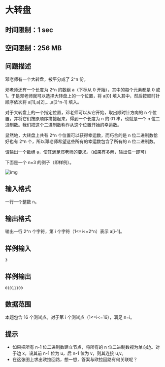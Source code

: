 # 大转盘

## 时间限制：1 sec
## 空间限制：256 MB

## 问题描述
邓老师有一个大转盘，被平分成了 2^n 份。

邓老师还有一个长度为 2^n 的数组 a（下标从 0 开始），其中的每个元素都是 0 或 1。于是邓老师就可以选择大转盘上的一个位置，将 a[0] 填入其中，然后按顺时针顺序依次将 a[1],a[2],…,a[2^n-1] 填入。

对于大转盘上的一个指定位置，邓老师可以从它开始，取出顺时针方向的 n 个位置，并将它们按原顺序拼接起来，得到一个长度为 n 的 01 串，也就是一个 n 位二进制数。我们把这个二进制数称作从这个位置开始的幸运数。

显然地，大转盘上共有 2^n 个位置可以获得幸运数，而巧合的是 n 位二进制数恰好也有 2^n 个，所以邓老师希望这些所有的幸运数包含了所有的 n 位二进制数。

请输出一个数组 a，使其满足邓老师的要求。（如果有多解，输出任一即可）

下面是一个 n=3 的例子（即样例）。

![img](https://dsa.cs.tsinghua.edu.cn/oj/attachment/2dc2/2dc2002caca14c4439c08808cc5967bdd43e4203.png)

## 输入格式
一行一个整数 n。

## 输出格式
输出一行 2^n 个字符，第 i 个字符（1<=i<=2^n）表示 a[i-1]。

## 样例输入
```
3
```

## 样例输出
```
01011100
```
## 数据范围

本题包含 16 个测试点。对于第 i 个测试点（1<=i<=16），满足 n=i。

## 提示
- 如果把所有 n-1 位二进制数建立节点，将所有的 n 位二进制数视为单向边。对于边 x，设其前 n-1 位为 u，后 n-1 位为 v，则其连接 u,v。
- 在这张图上求出欧拉回路，想一想，答案与欧拉回路有何关联呢？